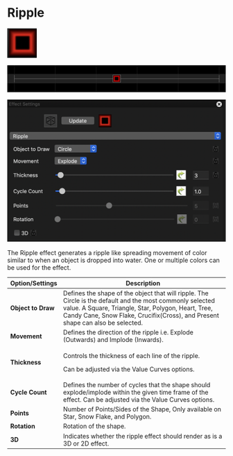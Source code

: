 # Ripple

![Icon](<../../.gitbook/assets/image (361).png>)

![Sequencer Grid](<../../.gitbook/assets/image (255).png>)

![](<../../.gitbook/assets/image (772).png>)

The Ripple effect generates a ripple like spreading movement of color similar to when an object is dropped into water. One or multiple colors can be used for the effect.

| Option/Settings    | Description                                                                                                                                                                                                                                        |
| ------------------ | -------------------------------------------------------------------------------------------------------------------------------------------------------------------------------------------------------------------------------------------------- |
| **Object to Draw** | Defines the shape of the object that will ripple. The Circle is the default and the most commonly selected value. A Square, Triangle, Star, Polygon, Heart, Tree, Candy Cane, Snow Flake, Crucifix(Cross), and Present shape can also be selected. |
| **Movement**       | Defines the direction of the ripple i.e. Explode (Outwards) and Implode (Inwards).                                                                                                                                                                 |
| **Thickness**      | <p>Controls the thickness of each line of the ripple.</p><p>Can be adjusted via the Value Curves options.</p>                                                                                                                                      |
| **Cycle Count**    | Defines the number of cycles that the shape should explode/implode within the given time frame of the effect. Can be adjusted via the Value Curves options.                                                                                        |
| **Points**         | Number of Points/Sides of the Shape, Only available on Star, Snow Flake, and Polygon.                                                                                                                                                              |
| **Rotation**       | Rotation of the shape.                                                                                                                                                                                                                             |
| **3D**             | Indicates whether the ripple effect should render as is a 3D or 2D effect.                                                                                                                                                                         |
